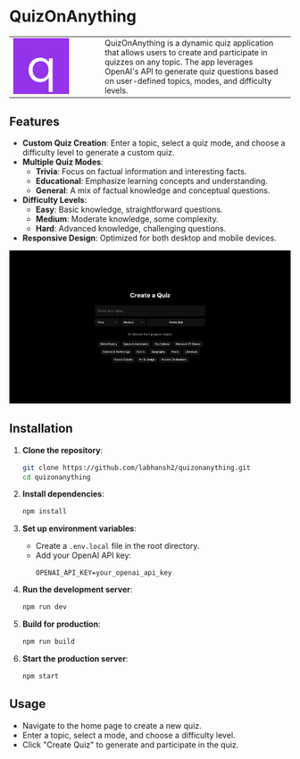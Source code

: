# QuizOnAnything

<table>
<tr>
<td width="150">
<img src="./public/q-nobg.png" width="100">
</td>
<td>
QuizOnAnything is a dynamic quiz application that allows users to create and participate in quizzes on any topic. The app leverages OpenAI's API to generate quiz questions based on user-defined topics, modes, and difficulty levels.
</td>
</tr>
</table>

## Features

- **Custom Quiz Creation**: Enter a topic, select a quiz mode, and choose a difficulty level to generate a custom quiz.
- **Multiple Quiz Modes**:
  - **Trivia**: Focus on factual information and interesting facts.
  - **Educational**: Emphasize learning concepts and understanding.
  - **General**: A mix of factual knowledge and conceptual questions.
- **Difficulty Levels**:
  - **Easy**: Basic knowledge, straightforward questions.
  - **Medium**: Moderate knowledge, some complexity.
  - **Hard**: Advanced knowledge, challenging questions.
- **Responsive Design**: Optimized for both desktop and mobile devices.

![Homepage Screenshot](./public/homepage-screenshot.png)

## Installation

1. **Clone the repository**:
   ```bash
   git clone https://github.com/labhansh2/quizonanything.git
   cd quizonanything
   ```

2. **Install dependencies**:
   ```bash
   npm install
   ```

3. **Set up environment variables**:
   - Create a `.env.local` file in the root directory.
   - Add your OpenAI API key:
     ```
     OPENAI_API_KEY=your_openai_api_key
     ```

4. **Run the development server**:
   ```bash
   npm run dev
   ```

5. **Build for production**:
   ```bash
   npm run build
   ```

6. **Start the production server**:
   ```bash
   npm start
   ```

## Usage

- Navigate to the home page to create a new quiz.
- Enter a topic, select a mode, and choose a difficulty level.
- Click "Create Quiz" to generate and participate in the quiz.


